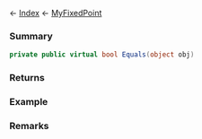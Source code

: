 ← [Index](Api-Index) ← [MyFixedPoint](VRage.MyFixedPoint)

### Summary

```csharp
private public virtual bool Equals(object obj)
```

### Returns

### Example

### Remarks

